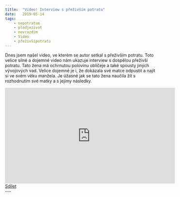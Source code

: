 ```yaml
---
title:  "Video! Interview s přeživším potratu"
date:   2019-05-14
tags: 
    - nepotratum
    - plodjezivot
    - nevrazdim
    - Video
    - přeživšípotratu
---
```

Dnes jsem našel video, ve kterém se autor setkal s přeživším potratu. Toto velice silné a dojemné video nám ukazuje interview s dospělou přeživší potratu. Tato žena má ochrnutou polovinu obličeje a také spousty jiných vývojových vad. Velice dojemné je i, že dokázala své matce odpustit a najít si ve svém věku manžela. Je úžasné jak se tato žena naučila žít s rozhodnutím své matky a s jejímy následky.

<iframe width="560" height="315" src="https://www.youtube.com/embed/DPC2mUpu2D4" frameborder="0" allow="accelerometer; autoplay; encrypted-media; gyroscope; picture-in-picture" allowfullscreen></iframe>
<div class="fb-share-button" data-href="https://cranky-brattain-9738bc.netlify.com/" data-layout="button_count" data-size="small"><a target="_blank" href="https://www.facebook.com/sharer/sharer.php?u=https%3A%2F%2Fcranky-brattain-9738bc.netlify.com%2F&amp;src=sdkpreparse" class="fb-xfbml-parse-ignore">Sdílet</a></div>
---

